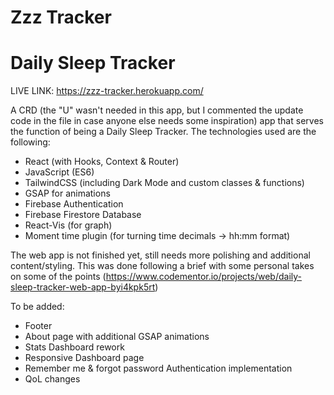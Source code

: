 # Zzz Tracker

# Daily Sleep Tracker

LIVE LINK: https://zzz-tracker.herokuapp.com/

A CRD (the "U" wasn't needed in this app, but I commented the update code in the file in case anyone else needs some inspiration) app that serves the function of being a Daily Sleep Tracker. The technologies used are the following:

- React (with Hooks, Context & Router)
- JavaScript (ES6)
- TailwindCSS (including Dark Mode and custom classes & functions)
- GSAP for animations
- Firebase Authentication
- Firebase Firestore Database
- React-Vis (for graph)
- Moment time plugin (for turning time decimals -> hh:mm format)

The web app is not finished yet, still needs more polishing and additional content/styling. This was done following a brief with some personal takes on some of the points (https://www.codementor.io/projects/web/daily-sleep-tracker-web-app-byi4kpk5rt)

To be added:
 - Footer
 - About page with additional GSAP animations
 - Stats Dashboard rework
 - Responsive Dashboard page
 - Remember me & forgot password Authentication implementation
 - QoL changes
